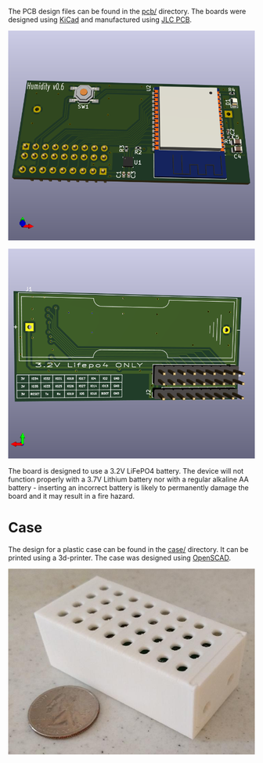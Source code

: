 The PCB design files can be found in the [pcb/](../pcb/) directory.
The boards were designed using [KiCad](https://kicad.org/) and
manufactured using [JLC PCB](https://jlcpcb.com/).

![pcb_render_front](img/pcb_render_front.png)

![pcb_render_rear](img/pcb_render_rear.png)

The board is designed to use a 3.2V LiFePO4 battery. The device will
not function properly with a 3.7V Lithium battery nor with a regular
alkaline AA battery - inserting an incorrect battery is likely to
permanently damage the board and it may result in a fire hazard.

Case
====

The design for a plastic case can be found in the [case/](../case/)
directory. It can be printed using a 3d-printer. The case was designed
using [OpenSCAD](https://www.openscad.org/).

![case](img/case.jpg)
